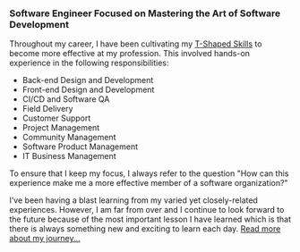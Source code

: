 ### Software Engineer Focused on Mastering the Art of Software Development

Throughout my career, I have been cultivating my [T-Shaped Skills](https://en.wikipedia.org/wiki/T-shaped_skills) to become more effective at my profession. This involved hands-on experience in the following responsibilities:

- Back-end Design and Development
- Front-end Design and Development
- CI/CD and Software QA
- Field Delivery
- Customer Support
- Project Management
- Community Management
- Software Product Management
- IT Business Management

To ensure that I keep my focus, I always refer to the question "How can this experience make me a more effective member of a software organization?"

I’ve been having a blast learning from my varied yet closely-related experiences. However, I am far from over and I continue to look forward to the future because of the most important lesson I have learned which is that there is always something new and exciting to learn each day. [Read more about my journey...](http://relaxdiego.com/resume/)
